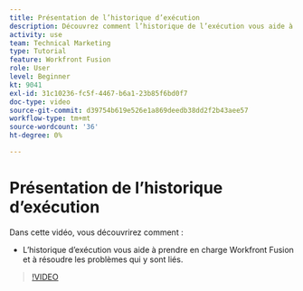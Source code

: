 ```yaml
---
title: Présentation de l’historique d’exécution
description: Découvrez comment l’historique de l’exécution vous aide à prendre en charge et à résoudre les problèmes dans [!DNL Adobe Workfront Fusion].
activity: use
team: Technical Marketing
type: Tutorial
feature: Workfront Fusion
role: User
level: Beginner
kt: 9041
exl-id: 31c10236-fc5f-4467-b6a1-23b85f6bd0f7
doc-type: video
source-git-commit: d39754b619e526e1a869deedb38dd2f2b43aee57
workflow-type: tm+mt
source-wordcount: '36'
ht-degree: 0%

---
```


# Présentation de l’historique d’exécution

Dans cette vidéo, vous découvrirez comment :

* L’historique d’exécution vous aide à prendre en charge Workfront Fusion et à résoudre les problèmes qui y sont liés.

>[!VIDEO](https://video.tv.adobe.com/v/335282/?quality=12)
